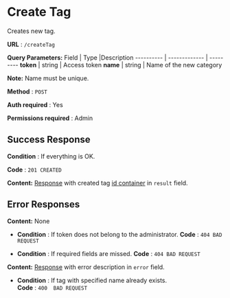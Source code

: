 # Create Tag

Creates new tag.

**URL** : `/createTag`

**Query Parameters:** 
Field | Type |Description
---------- | ------------- | ---------
__token__ | string | Access token
__name__ | string | Name of the new category

**Note:**
Name must be unique.

**Method** : `POST`

**Auth required** : Yes

**Permissions required** : Admin

## Success Response

**Condition** : If everything is OK.

**Code** : `201 CREATED`

**Content:** [Response](../types/response.md) with created tag [id container](../types/idcont.md) in `result` field.



## Error Responses
**Content:** None
* **Condition** : If token does not belong to the administrator.
**Code** : `404 BAD REQUEST`

* **Condition** : If required fields are missed.
**Code** : `404 BAD REQUEST`

**Content:** [Response](../types/response.md) with error description in `error` field.

* **Condition** : If tag with specified name already exists.  
**Code** : `400  BAD REQUEST`



